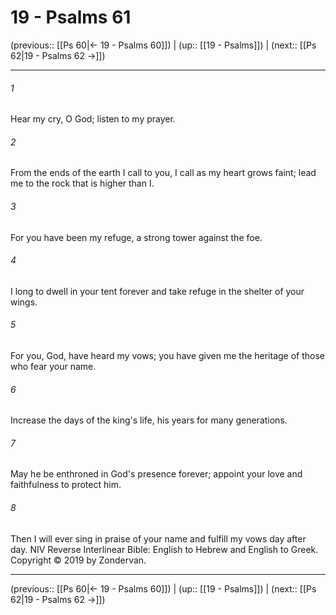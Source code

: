 # 19 - Psalms 61

(previous:: [[Ps 60|← 19 - Psalms 60]]) | (up:: [[19 - Psalms]]) | (next:: [[Ps 62|19 - Psalms 62 →]])

***


###### 1 
Hear my cry, O God; listen to my prayer. 

###### 2 
From the ends of the earth I call to you, I call as my heart grows faint; lead me to the rock that is higher than I. 

###### 3 
For you have been my refuge, a strong tower against the foe. 

###### 4 
I long to dwell in your tent forever and take refuge in the shelter of your wings. 

###### 5 
For you, God, have heard my vows; you have given me the heritage of those who fear your name. 

###### 6 
Increase the days of the king's life, his years for many generations. 

###### 7 
May he be enthroned in God's presence forever; appoint your love and faithfulness to protect him. 

###### 8 
Then I will ever sing in praise of your name and fulfill my vows day after day. NIV Reverse Interlinear Bible: English to Hebrew and English to Greek. Copyright © 2019 by Zondervan.

***

(previous:: [[Ps 60|← 19 - Psalms 60]]) | (up:: [[19 - Psalms]]) | (next:: [[Ps 62|19 - Psalms 62 →]])

